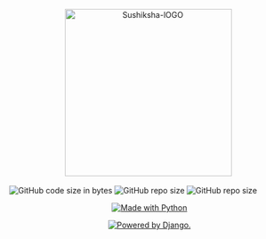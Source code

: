 <p align="center"> 
    <img src="https://vkssfalumni.com/wp-content/uploads/2016/11/sushikshalogo-300x300.png" alt="Sushiksha-lOGO" border="0" width=300 height=300/>&nbsp; </a></p>
   
![GitHub code size in bytes](https://img.shields.io/github/languages/code-size/PrathvirajPrabhu/my-ocr?style=for-the-badge)
![GitHub repo size](https://img.shields.io/github/repo-size/PrathvirajPrabhu/my-ocr?color=B01C08&label=Repository%20Size&style=for-the-badge)
![GitHub repo size](https://img.shields.io/github/repo-size/PrathvirajPrabhu/my-ocr?color=0854B0&label=Repository%20Size&style=for-the-badge)


   <p class="text-center mb-3" align="center">
   <a href="https://sushiksha.konkanischolarship.com/"><img src="https://forthebadge.com/images/badges/made-with-python.svg" border="0" title="Made with Python" /></a>
   </p>
   
   <p class="text-center mb-3" align="center">
   <a href="http://www.djangoproject.com/"><img src="https://www.djangoproject.com/m/img/badges/djangopowered126x54.gif" border="0" alt="Powered by Django." title="Powered by Django." /></a>
   </p>
   
   
